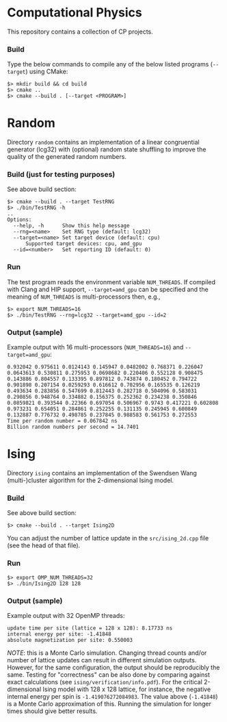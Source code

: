 # Computational Physics
This repository contains a collection of CP projects.

### Build
Type the below commands to compile any of the below listed programs (`--target`) using CMake:
```
$> mkdir build && cd build
$> cmake ..
$> cmake --build . [--target <PROGRAM>]
```

# Random
Directory `random` contains an implementation of a linear congruential generator (lcg32) with (optional) random state shuffling to improve the quality of the generated random numbers.

### Build (just for testing purposes)
See above build section:
```
$> cmake --build . --target TestRNG
$> ./bin/TestRNG -h
..
Options:
  --help, -h      Show this help message
  --rng=<name>    Set RNG type (default: lcg32)
  --target=<name> Set target device (default: cpu)
      Supported target devices: cpu, amd_gpu
  --id=<number>   Set reporting ID (default: 0)
```

### Run
The test program reads the environment variable `NUM_THREADS`. If compiled with Clang and HIP support, `--target=amd_gpu` can be specified and the meaning of `NUM_THREADS` is multi-processors then, e.g.,
```
$> export NUM_THREADS=16
$> ./bin/TestRNG --rng=lcg32 --target=amd_gpu --id=2
```

### Output (sample)
Example output with 16 multi-processors (`NUM_THREADS=16`) and `--target=amd_gpu`:
```
0.932042 0.975611 0.0124143 0.145947 0.0482002 0.768371 0.226047 0.0643613 0.530811 0.275953 0.0698682 0.220406 0.552128 0.908475 0.143886 0.804557 0.133395 0.897812 0.743874 0.180452 0.794722 0.901898 0.207154 0.0259293 0.616612 0.702956 0.165535 0.126219 0.493634 0.283856 0.547699 0.812443 0.282718 0.504096 0.583031 0.290856 0.948764 0.334882 0.156375 0.252362 0.234238 0.350846 0.0859821 0.393544 0.22366 0.697054 0.506967 0.9743 0.417221 0.602808 0.973231 0.654051 0.284861 0.252255 0.131135 0.245945 0.600849 0.132887 0.776732 0.498785 0.237845 0.988583 0.561753 0.272553
Time per random number = 0.067842 ns
Billion random numbers per second = 14.7401
```

# Ising
Directory `ising` contains an implementation of the Swendsen Wang (multi-)cluster algorithm for the 2-dimensional Ising model.

### Build
See above build section:
```
$> cmake --build . --target Ising2D
```
You can adjust the number of lattice update in the `src/ising_2d.cpp` file (see the head of that file).

### Run
```
$> export OMP_NUM_THREADS=32
$> ./bin/Ising2D 128 128
```

### Output (sample)
Example output with 32 OpenMP threads:
```
update time per site (lattice = 128 x 128): 8.17733 ns
internal energy per site: -1.41848
absolute magnetization per site: 0.550003
```
*NOTE*: this is a Monte Carlo simulation. Changing thread counts and/or number of lattice updates can result in different simulation outputs. However, for the same configuration, the output should be reproducibly the same. Testing for "correctness" can be also done by comparing against exact calculations (see `ising/verification/info.pdf`). For the critical 2-dimensional Ising model with 128 x 128 lattice, for instance, the negative internal energy per spin is `-1.419076272084983`. The value above (`-1.41848`) is a Monte Carlo approximation of this. Running the simulation for longer times should give better results.
